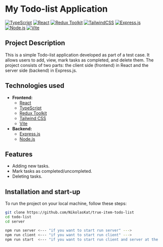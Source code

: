 # My Todo-list Application

[![TypeScript](https://img.shields.io/badge/TypeScript-3178C6?style=for-the-badge&logo=typescript&logoColor=white)](https://www.typescriptlang.org/)
[![React](https://img.shields.io/badge/React-61DAFB?style=for-the-badge&logo=react&logoColor=black)](https://react.dev/)
[![Redux Toolkit](https://img.shields.io/badge/Redux_Toolkit-764ABC?style=for-the-badge&logo=redux&logoColor=white)](https://redux-toolkit.js.org/)
[![TailwindCSS](https://img.shields.io/badge/Tailwind_CSS-06B6D4?style=for-the-badge&logo=tailwindcss&logoColor=white)](https://tailwindcss.com/)
[![Express.js](https://img.shields.io/badge/Express.js-000000?style=for-the-badge&logo=express&logoColor=white)](https://expressjs.com/)
[![Node.js](https://img.shields.io/badge/Node.js-339933?style=for-the-badge&logo=node.js&logoColor=white)](https://nodejs.org/)
[![Vite](https://img.shields.io/badge/Vite-646CFF?style=for-the-badge&logo=vite&logoColor=white)](https://vitejs.dev/)

## Project Description

This is a simple Todo-list application developed as part of a test case. It allows users to add, view, mark tasks as completed, and delete them. The project consists of two parts: the client side (frontend) in React and the server side (backend) in Express.js.

## Technologies used

* **Frontend:**
    * [React](https://react.dev/) 
    * [TypeScript](https://www.typescriptlang.org/) 
    * [Redux Toolkit](https://redux-toolkit.js.org/) 
    * [Tailwind CSS](https://tailwindcss.com/) 
    * [Vite](https://vitejs.dev/) 
* **Backend:**
    * [Express.js](https://expressjs.com/) 
    * [Node.js](https://nodejs.org/) 

## Features

* Adding new tasks.
* Mark tasks as completed/uncompleted.
* Deleting tasks.

## Installation and start-up

To run the project on your local machine, follow these steps:

```bash
git clone https://github.com/NikolasKat/true-item-todo-list
cd todo-list
cd server

npm run server <--- "if you want to start run server" --->
npm run client <--- "if you want to start run client" --->
npm run start  <--- "if you want to start run client and server at the same time" --->
